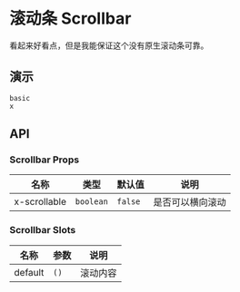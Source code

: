 # 滚动条 Scrollbar

看起来好看点，但是我能保证这个没有原生滚动条可靠。

## 演示

```demo
basic
x
```

## API

### Scrollbar Props

| 名称         | 类型      | 默认值  | 说明             |
| ------------ | --------- | ------- | ---------------- |
| x-scrollable | `boolean` | `false` | 是否可以横向滚动 |

### Scrollbar Slots

| 名称    | 参数 | 说明     |
| ------- | ---- | -------- |
| default | `()` | 滚动内容 |
